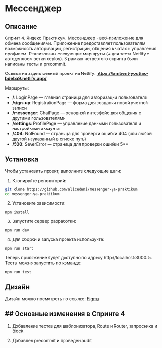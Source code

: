 # Мессенджер 

## Описание

Спринт 4. Яндекс Практикум. Мессенджер -  веб-приложение для обмена сообщениями. Приложение предоставляет пользователям возможность авторизации, регистрации, общения в чатах и управления профилем.
Реализованы следующие маршруты (+ для теста Netlify с автодеплоем ветки deploy). В рамках четвертого спринта были написаны тесты и precommit.

Ссылка на задеплоенный проект на Netlify:
**https://lambent-youtiao-bdebb9.netlify.app/**

Маршруты:
* **/**: LoginPage — главная страница для авторизации пользователя
* **/sign-up**: RegistrationPage — форма для создания новой учетной записи
* **/messenger**: ChatPage — основной интерфейс для общения с другими пользователями
* **/settings**: ProfilePage — управление данными пользователя и настройками аккаунта
* **/404**: NotFound — страница для проверки ошибки 404 (или любой другой неуказанный в списке путь)
* **/500**: SeverError  — страница для проверки ошибки 5**

## Установка
Чтобы установить проект, выполните следующие шаги:
1. Клонируйте репозиторий:
```bash
git clone https://github.com/alicedeni/messenger-ya-praktikum
cd messenger-ya-praktikum
```
2. Установите зависимости:
```bash
npm install
```
3. Запустите сервер разработки:
```bash
npm run dev
```
4. Для сборки и запуска проекта используйте:
```bash
npm run start
```
Теперь приложение будет доступно по адресу http://localhost:3000.
5. Тесты можно запустить по команде:
```bash
npm run test
```

## Дизайн

Дизайн можно посмотреть по ссылке:
[Figma](https://www.figma.com/design/YukTQbnAnPryTqFhR4KTar/Messenger-YaPr?node-id=0-1&p=f&t=nRmr8M7eIWefx0DM-0)

## ## Основные изменения в Спринте 4

1. Добавление тестов для шаблонизатора, Route и Router, запросника и Block

2. Добавлен precommit и проведен audit

